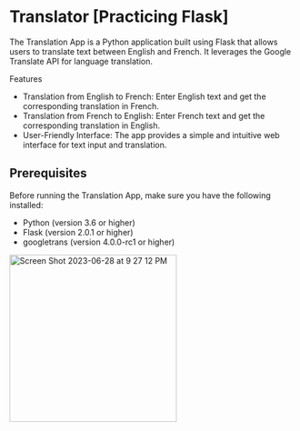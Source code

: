 # Translator [Practicing Flask] 

The Translation App is a Python application built using Flask that allows users to translate text between English and French. It leverages the Google Translate API for language translation.

Features

- Translation from English to French: Enter English text and get the corresponding translation in French.
- Translation from French to English: Enter French text and get the corresponding translation in English.
- User-Friendly Interface: The app provides a simple and intuitive web interface for text input and translation.


## Prerequisites 

Before running the Translation App, make sure you have the following installed:

- Python (version 3.6 or higher)
- Flask (version 2.0.1 or higher)
- googletrans (version 4.0.0-rc1 or higher)

<img width="294" alt="Screen Shot 2023-06-28 at 9 27 12 PM" src="https://github.com/LujainSaad/Translator/assets/79986157/efb7af39-a27b-41a5-8ba1-620619c0e820">
